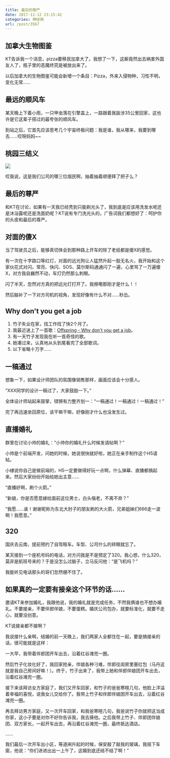 ```yaml
---
title: 最后的尊严
date: 2017-11-12 23:15:42
categories: 神经病
url: /post/3567
---
```


## 加拿大生物图鉴

KT告诉我一个消息，pizza要移民加拿大了。我想了一下，这厮竟然出去祸害外国友人了，瓶子里的恶魔终究是被放出来了。

以后加拿大的生物图鉴可能会新增一个条目：Pizza，外来入侵物种，习性不明，变化无常……

## 最远的顺风车

某天晚上下着小雨，一只甲虫落在引擎盖上，一路跟着我跋涉35公里回家，这也许是它这辈子搭过的最夸张的顺风车。

到站之后，它首先应该思考几个宇宙终极问题：我是谁，我从哪来，我要到哪去……哎呀妈妈~~

## 桃园三结义

![](http://qiniu.colacdn.com/img/posts/2017-10/10-31/1.jpg)

哎我说，这是我们公司的哪三位烟民啊，抽着抽着顺便拜了把子么？

## 最后的尊严

和KT在讨论，如果有一天我已经秃到只能剃光头了，我到底是应该用洗发水呢还是沐浴露呢还是洗面奶呢？KT说有专门洗光头的，广告词我们都想好了：呵护你的头皮和最后的尊严。

## 对面的傻X

当了驾驶员之后，能够真切体会到那种路上开车的除了老纸都是傻X的感觉。

有一次在十字路口等红灯，对面的远光狗让人猛然升起一股无名火，我开始和这个家伙花式对闪，常亮、快闪、SOS、莫尔斯码通通闪了一遍，心里骂了一万遍傻X，对方我自巍然不动，车灯仍然那么刺眼。

闪了半天，忽然对方真的把远光灯打开了。我擦嘞那刚才是什么！！

然后脑补了一下对方司机的视角，发现好像有什么不对……秒怂。

## Why don't you get a job

1. 竹子失业在家，找工作找了快2个月了。
2. 我最近迷上了一首歌：[Offspring - Why don't you get a job](http://music.163.com/#/song?id=21965156)。
3. 有一天竹子发现我在听一首奇怪的歌。
4. 她凑过来，认真地从头到尾看完了全部歌词。
5. 以下省略十万字……

## 一稿通过

想象一下，如果设计师团队的氛围像销售那样，画面应该会十分感人。

“XXX同学的设计一稿过了，大家鼓励一下。”

全体设计师站起来鼓掌，铿锵有力整齐划一：“一稿通过！一稿通过！一稿通过！”

完了再迅速坐回原位，该干嘛干嘛，好像刚才什么也没发生过。

## 直播婚礼

群里在讨论小帅的婚礼：“小帅你的婚礼什么时候发请帖啊？”

小帅是个前端开发，问她的时候，她说很快就好啦，她正在亲手制作这个H5请帖。

小棣说你自己是做前端的，H5一定要做得好玩一点啊，什么弹幕、直播都搞起来。然后大家纷纷开始给她出主意……

“直播好啊，刷个火箭。”

“新娘，你是否愿意嫁给面前这位男士，白头偕老，不离不弃？”

“我愿……诶！谢谢昵称为东北大肘子的朋友刷的大火箭，兄弟姐妹们666走一波啊！我愿意。”

## 320

国庆去云南，提前预约了自驾租车。车型、公司什么的转眼就忘了。

某天接到一个座机号码的电话，对方问我是不是预定了320。我心想，什么320，莫非是航班号来的？于是没怎么过脑子，立马反问他：“是飞机吗？”

我能听见电话那头的哥们忽然绷不住了。

## 如果真的一定要有接亲这个环节的话……

邀请KT来参加婚礼，我跟他说，我的婚礼就是完成任务，不然我俩谁也不想办婚礼。不要接亲，不要伴郎伴娘，不要蛋糕。婚庆公司包办，就要标准化，就要不走心，就要没创意。

KT说接亲都不接啊？

我说接什么亲啊，结婚的前一天晚上，我们两家人全都住在一起，要是搞接亲的话，很可能就是这样：

一大早，我带着伴郎团开车出去，沿着红谷滩兜一圈。

然后竹子化妆化好了，我回家抢亲，伴娘各种刁难，伴郎往闺房里塞红包（马丹这就是我自己房间好嘛！）。终于，竹子出来了，我带上她和伴郎伴娘团开车出去，沿着红谷滩兜一圈。

接下来该拜访女方家庭了，我们又开车回家，和竹子的爸爸寒暄几句，他脸上洋溢着幸福的喜悦，说我女儿交给你了。我带上竹子和伴郎伴娘团开车出去，沿着红谷滩兜一圈。

再去拜访男方家庭，又一次开车回家，和我爸寒暄几句，我爸说竹子你就把这当成你家，这小子要是对你不好你告诉我，我去揍他。之后我带上竹子、伴郎团伴娘团、双方家长，一起开车出去，再沿着红谷滩兜一圈，最终抵达酒店。

……

我们最后一次开车出小区，等道闸升起的时候，保安敲了敲我的玻璃，我摇下车窗，他说：“你们进进出出一上午了，这婚到底还结不结了啊！”